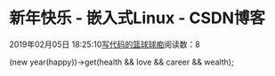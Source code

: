 
# 新年快乐 - 嵌入式Linux - CSDN博客

2019年02月05日 18:25:10[写代码的篮球球痴](https://me.csdn.net/weiqifa0)阅读数：8


(new year(happy))->get(health && love && career && wealth);

